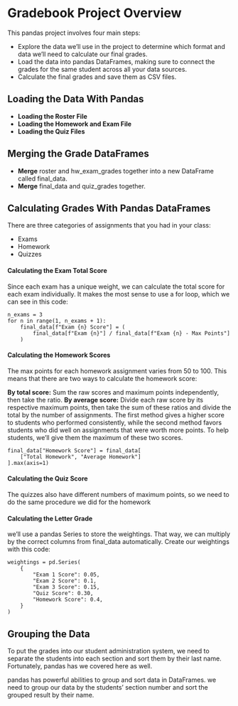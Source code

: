 # Gradebook Project Overview
This pandas project involves four main steps:
* Explore the data we’ll use in the project to determine which format and data we’ll need to calculate our final grades.
* Load the data into pandas DataFrames, making sure to connect the grades for the same student across all your data sources.
* Calculate the final grades and save them as CSV files.

## Loading the Data With Pandas
* **Loading the Roster File**
* **Loading the Homework and Exam File**
* **Loading the Quiz Files**

## Merging the Grade DataFrames
* **Merge** roster and hw_exam_grades together into a new DataFrame called final_data.
* **Merge** final_data and quiz_grades together.

## Calculating Grades With Pandas DataFrames
There are three categories of assignments that you had in your class:
* Exams
* Homework
* Quizzes

#### Calculating the Exam Total Score
Since each exam has a unique weight, we can calculate the total score for each exam individually. It makes the most sense to use a for loop, which we can see in this code:
```
n_exams = 3
for n in range(1, n_exams + 1):
    final_data[f"Exam {n} Score"] = (
        final_data[f"Exam {n}"] / final_data[f"Exam {n} - Max Points"]
    )
```
#### Calculating the Homework Scores
The max points for each homework assignment varies from 50 to 100. This means that there are two ways to calculate the homework score:

**By total score:** Sum the raw scores and maximum points independently, then take the ratio.
**By average score:** Divide each raw score by its respective maximum points, then take the sum of these ratios and divide the total by the number of assignments.
The first method gives a higher score to students who performed consistently, while the second method favors students who did well on assignments that were worth more points. To help students, we’ll give them the maximum of these two scores.
```
final_data["Homework Score"] = final_data[
    ["Total Homework", "Average Homework"]
].max(axis=1)
```
#### Calculating the Quiz Score
The quizzes also have different numbers of maximum points, so we need to do the same procedure we did for the homework

#### Calculating the Letter Grade
we’ll use a pandas Series to store the weightings. That way, we can multiply by the correct columns from final_data automatically. Create our weightings with this code:
```
weightings = pd.Series(
    {
        "Exam 1 Score": 0.05,
        "Exam 2 Score": 0.1,
        "Exam 3 Score": 0.15,
        "Quiz Score": 0.30,
        "Homework Score": 0.4,
    }
)
```
## Grouping the Data
To put the grades into our student administration system, we need to separate the students into each section and sort them by their last name. Fortunately, pandas has we covered here as well.

pandas has powerful abilities to group and sort data in DataFrames. we need to group our data by the students’ section number and sort the grouped result by their name.
